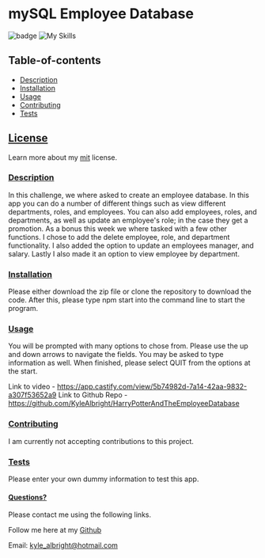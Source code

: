 # mySQL Employee Database
  ![badge](https://img.shields.io/badge/License-mit-blueviolet.svg) 
  ![My Skills](https://skillicons.dev/icons?i=js,nodejs,mysql&theme=dark)
  
   
  
  
  ## Table-of-contents

* [Description](#Description)
* [Installation](#Installation)
* [Usage](#Usage)
* [Contributing](#Contributing)
* [Tests](#Tests)

 ## [License](#table-of-contents)
Learn more about my [mit](https://choosealicense.com/licenses/mit) license. 

### [Description](#table-of-contents)
In this challenge, we where asked to create an employee database. In this app you can do a number of different things such as view different departments, roles, and employees. You can also add employees, roles, and departments, as well as update an employee's role; in the case they get a promotion. As a bonus this week we where tasked with a few other functions. I chose to add the delete employee, role, and department functionality. I also added the option to update an employees manager, and salary. Lastly I also made it an option to view employee by department. 



### [Installation](#table-of-contents)
Please either download the zip file or clone the repository to download the code. After this, please type npm start into the command line to start the program. 



### [Usage](#table-of-contents)
You will be prompted with many options to chose from. Please use the up and down arrows to navigate the fields. You may be asked to type information as well. When finished, please select QUIT from the options at the start.

Link to video - https://app.castify.com/view/5b74982d-7a14-42aa-9832-a307f53652a9
Link to Github Repo - https://github.com/KyleAlbright/HarryPotterAndTheEmployeeDatabase

### [Contributing](#table-of-contents)
I am currently not accepting contributions to this project.



### [Tests](#table-of-contents)
Please enter your own dummy information to test this app.




#### [Questions?](#table-of-contents)
Please contact me using the following links.

Follow me here at my [Github](https://github.com/kylealbright) 

Email: kyle_albright@hotmail.com
